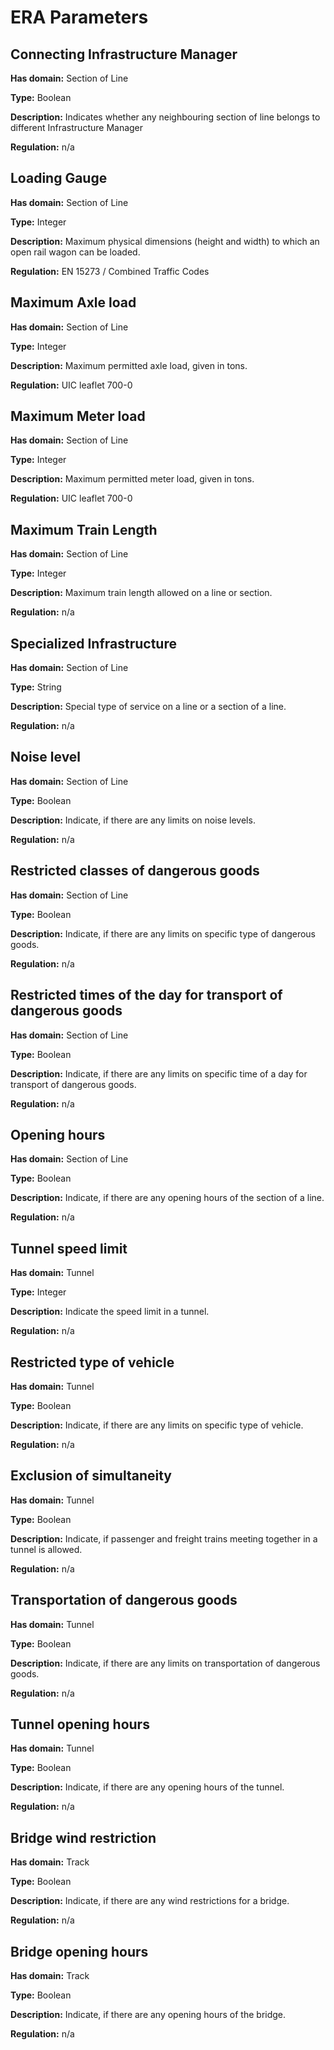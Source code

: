 # ERA Parameters

## Connecting Infrastructure Manager
**Has domain:** Section of Line

**Type:** Boolean

**Description:** Indicates whether any neighbouring section of line belongs to different Infrastructure Manager

**Regulation:** n/a

## Loading Gauge
**Has domain:** Section of Line

**Type:** Integer

**Description:** Maximum physical dimensions (height and width) to which an open rail wagon can be loaded.

**Regulation:** EN 15273 / Combined Traffic Codes

## Maximum Axle load
**Has domain:** Section of Line

**Type:** Integer

**Description:** Maximum permitted axle load, given in tons.

**Regulation:** UIC leaflet 700-0

## Maximum Meter load
**Has domain:** Section of Line

**Type:** Integer

**Description:** Maximum permitted meter load, given in tons.

**Regulation:** UIC leaflet 700-0

## Maximum Train Length
**Has domain:** Section of Line

**Type:** Integer

**Description:** Maximum train length allowed on a line or section.

**Regulation:** n/a

## Specialized Infrastructure
**Has domain:** Section of Line

**Type:** String

**Description:** Special type of service on a line or a section of a line.

**Regulation:** n/a

## Noise level
**Has domain:** Section of Line

**Type:** Boolean

**Description:** Indicate, if there are any limits on noise levels.

**Regulation:** n/a

## Restricted classes of dangerous goods
**Has domain:** Section of Line

**Type:** Boolean

**Description:** Indicate, if there are any limits on specific type of dangerous goods.

**Regulation:** n/a

## Restricted times of the day for transport of dangerous goods
**Has domain:** Section of Line

**Type:** Boolean

**Description:** Indicate, if there are any limits on specific time of a day for transport of dangerous goods.

**Regulation:** n/a

## Opening hours
**Has domain:** Section of Line

**Type:** Boolean

**Description:** Indicate, if there are any opening hours of the section of a line.

**Regulation:** n/a

## Tunnel speed limit
**Has domain:** Tunnel

**Type:** Integer

**Description:** Indicate the speed limit in a tunnel.

**Regulation:** n/a

## Restricted type of vehicle
**Has domain:** Tunnel

**Type:** Boolean

**Description:** Indicate, if there are any limits on specific type of vehicle.

**Regulation:** n/a

## Exclusion of simultaneity
**Has domain:** Tunnel

**Type:** Boolean

**Description:** Indicate, if passenger and freight trains meeting together in a tunnel is allowed.

**Regulation:** n/a

## Transportation of dangerous goods
**Has domain:** Tunnel

**Type:** Boolean

**Description:** Indicate, if there are any limits on transportation of dangerous goods.

**Regulation:** n/a

## Tunnel opening hours
**Has domain:** Tunnel

**Type:** Boolean

**Description:** Indicate, if there are any opening hours of the tunnel.

**Regulation:** n/a

## Bridge wind restriction
**Has domain:** Track

**Type:** Boolean

**Description:** Indicate, if there are any wind restrictions for a bridge.

**Regulation:** n/a

## Bridge opening hours
**Has domain:** Track

**Type:** Boolean

**Description:** Indicate, if there are any opening hours of the bridge.

**Regulation:** n/a

